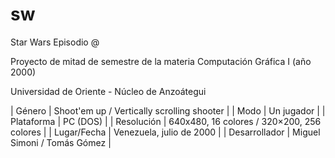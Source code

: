 # sw
Star Wars Episodio @


Proyecto de mitad de semestre de la materia Computación Gráfica I (año 2000)

Universidad de Oriente - Núcleo de Anzoátegui


|  Género | Shoot'em up / Vertically scrolling shooter  |
|  Modo | Un jugador  |
|  Plataforma | PC (DOS)  |
|  Resolución | 640x480, 16 colores / 320×200, 256 colores  |
|  Lugar/Fecha | Venezuela, julio de 2000  |
|  Desarrollador |  Miguel Simoni / Tomás Gómez  |
